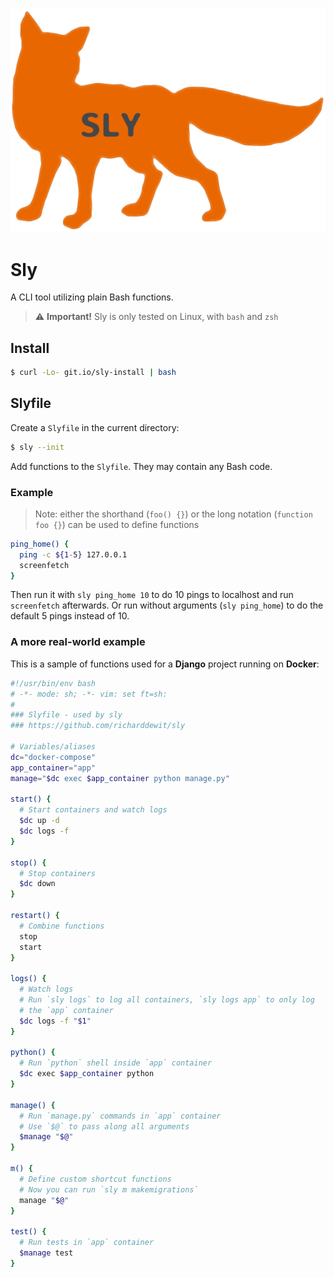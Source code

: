 <p align="center">
  <img width="575" height="auto" src="./Fox.png" alt="Fox">
</p>

# Sly
A CLI tool utilizing plain Bash functions.

> ⚠️ **Important!** Sly is only tested on Linux, with `bash` and `zsh`

## Install

```bash
$ curl -Lo- git.io/sly-install | bash
```

## Slyfile

Create a `Slyfile` in the current directory:

```bash
$ sly --init
```

Add functions to the `Slyfile`. They may contain any Bash code.

### Example

> Note: either the shorthand (`foo() {}`) or the long notation (`function foo {}`) can be used to define functions

```bash
ping_home() {
  ping -c ${1-5} 127.0.0.1
  screenfetch
}
```

Then run it with `sly ping_home 10` to do 10 pings to localhost and run `screenfetch` afterwards. Or run without arguments (`sly ping_home`) to do the default 5 pings instead of 10.

### A more real-world example

This is a sample of functions used for a **Django** project running on **Docker**:

```bash
#!/usr/bin/env bash
# -*- mode: sh; -*- vim: set ft=sh:
#
### Slyfile - used by sly
### https://github.com/richarddewit/sly

# Variables/aliases
dc="docker-compose"
app_container="app"
manage="$dc exec $app_container python manage.py"

start() {
  # Start containers and watch logs
  $dc up -d
  $dc logs -f
}

stop() {
  # Stop containers
  $dc down
}

restart() {
  # Combine functions
  stop
  start
}

logs() {
  # Watch logs
  # Run `sly logs` to log all containers, `sly logs app` to only log
  # the `app` container
  $dc logs -f "$1"
}

python() {
  # Run `python` shell inside `app` container
  $dc exec $app_container python
}

manage() {
  # Run `manage.py` commands in `app` container
  # Use `$@` to pass along all arguments
  $manage "$@"
}

m() {
  # Define custom shortcut functions
  # Now you can run `sly m makemigrations`
  manage "$@"
}

test() {
  # Run tests in `app` container
  $manage test
}
```

